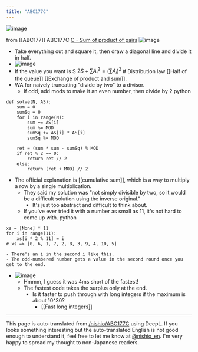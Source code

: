 ```yaml
---
title: "ABC177C"
---
```


![image](https://gyazo.com/9aee3cdd36ebd15ec417f0041d2af303/thumb/1000)

from [[ABC177]]
ABC177C
[C - Sum of product of pairs](https://atcoder.jp/contests/abc177/tasks/abc177_c)
![image](https://gyazo.com/03b7a549020d2bc77a093d63cb5692b4/thumb/1000)
- Take everything out and square it, then draw a diagonal line and divide it in half.
- ![image](https://gyazo.com/9aee3cdd36ebd15ec417f0041d2af303/thumb/1000)
- If the value you want is S $2 S + \sum A_i^2 = (\sum A_i)^2$ # Distribution law [[Half of the queue]] [[Exchange of product and sum]].
- WA for naively truncating "divide by two" to a divisor.
    - If odd, add mods to make it an even number, then divide by 2
python

```
def solve(N, AS):
    sum = 0
    sumSq = 0
    for i in range(N):
        sum += AS[i]
        sum %= MOD
        sumSq += AS[i] * AS[i]
        sumSq %= MOD

    ret = (sum * sum - sumSq) % MOD
    if ret % 2 == 0:
        return ret // 2
    else:
        return (ret + MOD) // 2
```

- The official explanation is [[cumulative sum]], which is a way to multiply a row by a single multiplication.
    - They said my solution was "not simply divisible by two, so it would be a difficult solution using the inverse original."
        - It's just too abstract and difficult to think about.
    - If you've ever tried it with a number as small as 11, it's not hard to come up with.
python

```
xs = [None] * 11
for i in range(11):
    xs[i * 2 % 11] = i
# xs => [0, 6, 1, 7, 2, 8, 3, 9, 4, 10, 5]
```

    - There's an i in the second i like this.
    - The odd-numbered number gets a value in the second round once you get to the end.
- ![image](https://gyazo.com/b6ff3cebe067c26861dc9c4c51958d66/thumb/1000)
    - Hmmm, I guess it was 4ms short of the fastest!
    - The fastest code takes the surplus only at the end.
        - Is it faster to push through with long integers if the maximum is about 10^30?
            - [[Fast long integers]]

---
This page is auto-translated from [/nishio/ABC177C](https://scrapbox.io/nishio/ABC177C) using DeepL. If you looks something interesting but the auto-translated English is not good enough to understand it, feel free to let me know at [@nishio_en](https://twitter.com/nishio_en). I'm very happy to spread my thought to non-Japanese readers.